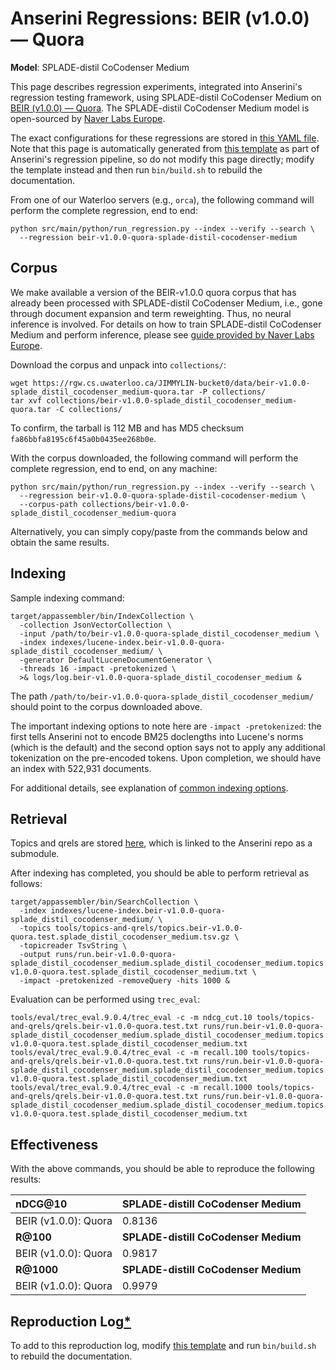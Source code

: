 # Anserini Regressions: BEIR (v1.0.0) &mdash; Quora

**Model**: SPLADE-distil CoCodenser Medium

This page describes regression experiments, integrated into Anserini's regression testing framework, using SPLADE-distil CoCodenser Medium on [BEIR (v1.0.0) &mdash; Quora](http://beir.ai/).
The SPLADE-distil CoCodenser Medium model is open-sourced by [Naver Labs Europe](https://europe.naverlabs.com/research/machine-learning-and-optimization/splade-models).

The exact configurations for these regressions are stored in [this YAML file](../../src/main/resources/regression/beir-v1.0.0-quora-splade-distil-cocodenser-medium.yaml).
Note that this page is automatically generated from [this template](../../src/main/resources/docgen/templates/beir-v1.0.0-quora-splade-distil-cocodenser-medium.template) as part of Anserini's regression pipeline, so do not modify this page directly; modify the template instead and then run `bin/build.sh` to rebuild the documentation.

From one of our Waterloo servers (e.g., `orca`), the following command will perform the complete regression, end to end:

```
python src/main/python/run_regression.py --index --verify --search \
  --regression beir-v1.0.0-quora-splade-distil-cocodenser-medium
```

## Corpus

We make available a version of the BEIR-v1.0.0 quora corpus that has already been processed with SPLADE-distil CoCodenser Medium, i.e., gone through document expansion and term reweighting.
Thus, no neural inference is involved.
For details on how to train SPLADE-distil CoCodenser Medium and perform inference, please see [guide provided by Naver Labs Europe](https://github.com/naver/splade/tree/main/anserini_evaluation).

Download the corpus and unpack into `collections/`:

```
wget https://rgw.cs.uwaterloo.ca/JIMMYLIN-bucket0/data/beir-v1.0.0-splade_distil_cocodenser_medium-quora.tar -P collections/
tar xvf collections/beir-v1.0.0-splade_distil_cocodenser_medium-quora.tar -C collections/
```

To confirm, the tarball is 112 MB and has MD5 checksum `fa86bbfa8195c6f45a0b0435ee268b0e`.

With the corpus downloaded, the following command will perform the complete regression, end to end, on any machine:

```
python src/main/python/run_regression.py --index --verify --search \
  --regression beir-v1.0.0-quora-splade-distil-cocodenser-medium \
  --corpus-path collections/beir-v1.0.0-splade_distil_cocodenser_medium-quora
```

Alternatively, you can simply copy/paste from the commands below and obtain the same results.

## Indexing

Sample indexing command:

```
target/appassembler/bin/IndexCollection \
  -collection JsonVectorCollection \
  -input /path/to/beir-v1.0.0-quora-splade_distil_cocodenser_medium \
  -index indexes/lucene-index.beir-v1.0.0-quora-splade_distil_cocodenser_medium/ \
  -generator DefaultLuceneDocumentGenerator \
  -threads 16 -impact -pretokenized \
  >& logs/log.beir-v1.0.0-quora-splade_distil_cocodenser_medium &
```

The path `/path/to/beir-v1.0.0-quora-splade_distil_cocodenser_medium/` should point to the corpus downloaded above.

The important indexing options to note here are `-impact -pretokenized`: the first tells Anserini not to encode BM25 doclengths into Lucene's norms (which is the default) and the second option says not to apply any additional tokenization on the pre-encoded tokens.
Upon completion, we should have an index with 522,931 documents.

For additional details, see explanation of [common indexing options](common-indexing-options.md).

## Retrieval

Topics and qrels are stored [here](https://github.com/castorini/anserini-tools/tree/master/topics-and-qrels), which is linked to the Anserini repo as a submodule.

After indexing has completed, you should be able to perform retrieval as follows:

```
target/appassembler/bin/SearchCollection \
  -index indexes/lucene-index.beir-v1.0.0-quora-splade_distil_cocodenser_medium/ \
  -topics tools/topics-and-qrels/topics.beir-v1.0.0-quora.test.splade_distil_cocodenser_medium.tsv.gz \
  -topicreader TsvString \
  -output runs/run.beir-v1.0.0-quora-splade_distil_cocodenser_medium.splade_distil_cocodenser_medium.topics.beir-v1.0.0-quora.test.splade_distil_cocodenser_medium.txt \
  -impact -pretokenized -removeQuery -hits 1000 &
```

Evaluation can be performed using `trec_eval`:

```
tools/eval/trec_eval.9.0.4/trec_eval -c -m ndcg_cut.10 tools/topics-and-qrels/qrels.beir-v1.0.0-quora.test.txt runs/run.beir-v1.0.0-quora-splade_distil_cocodenser_medium.splade_distil_cocodenser_medium.topics.beir-v1.0.0-quora.test.splade_distil_cocodenser_medium.txt
tools/eval/trec_eval.9.0.4/trec_eval -c -m recall.100 tools/topics-and-qrels/qrels.beir-v1.0.0-quora.test.txt runs/run.beir-v1.0.0-quora-splade_distil_cocodenser_medium.splade_distil_cocodenser_medium.topics.beir-v1.0.0-quora.test.splade_distil_cocodenser_medium.txt
tools/eval/trec_eval.9.0.4/trec_eval -c -m recall.1000 tools/topics-and-qrels/qrels.beir-v1.0.0-quora.test.txt runs/run.beir-v1.0.0-quora-splade_distil_cocodenser_medium.splade_distil_cocodenser_medium.topics.beir-v1.0.0-quora.test.splade_distil_cocodenser_medium.txt
```

## Effectiveness

With the above commands, you should be able to reproduce the following results:

| **nDCG@10**                                                                                                  | **SPLADE-distill CoCodenser Medium**|
|:-------------------------------------------------------------------------------------------------------------|-----------|
| BEIR (v1.0.0): Quora                                                                                         | 0.8136    |
| **R@100**                                                                                                    | **SPLADE-distill CoCodenser Medium**|
| BEIR (v1.0.0): Quora                                                                                         | 0.9817    |
| **R@1000**                                                                                                   | **SPLADE-distill CoCodenser Medium**|
| BEIR (v1.0.0): Quora                                                                                         | 0.9979    |


## Reproduction Log[*](reproducibility.md)

To add to this reproduction log, modify [this template](../../src/main/resources/docgen/templates/beir-v1.0.0-quora-splade-distil-cocodenser-medium.template) and run `bin/build.sh` to rebuild the documentation.
